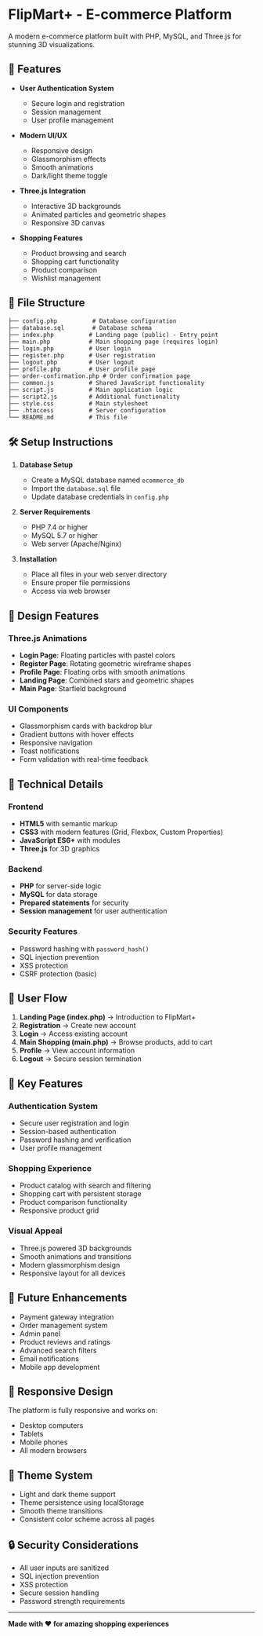 # FlipMart+ - E-commerce Platform

A modern e-commerce platform built with PHP, MySQL, and Three.js for stunning 3D visualizations.

## 🚀 Features

- **User Authentication System**
  - Secure login and registration
  - Session management
  - User profile management

- **Modern UI/UX**
  - Responsive design
  - Glassmorphism effects
  - Smooth animations
  - Dark/light theme toggle

- **Three.js Integration**
  - Interactive 3D backgrounds
  - Animated particles and geometric shapes
  - Responsive 3D canvas

- **Shopping Features**
  - Product browsing and search
  - Shopping cart functionality
  - Product comparison
  - Wishlist management

## 📁 File Structure

```
├── config.php          # Database configuration
├── database.sql        # Database schema
├── index.php          # Landing page (public) - Entry point
├── main.php           # Main shopping page (requires login)
├── login.php          # User login
├── register.php       # User registration
├── logout.php         # User logout
├── profile.php        # User profile page
├── order-confirmation.php # Order confirmation page
├── common.js          # Shared JavaScript functionality
├── script.js          # Main application logic
├── script2.js         # Additional functionality
├── style.css          # Main stylesheet
├── .htaccess          # Server configuration
└── README.md          # This file
```

## 🛠️ Setup Instructions

1. **Database Setup**
   - Create a MySQL database named `ecommerce_db`
   - Import the `database.sql` file
   - Update database credentials in `config.php`

2. **Server Requirements**
   - PHP 7.4 or higher
   - MySQL 5.7 or higher
   - Web server (Apache/Nginx)

3. **Installation**
   - Place all files in your web server directory
   - Ensure proper file permissions
   - Access via web browser

## 🎨 Design Features

### Three.js Animations
- **Login Page**: Floating particles with pastel colors
- **Register Page**: Rotating geometric wireframe shapes
- **Profile Page**: Floating orbs with smooth animations
- **Landing Page**: Combined stars and geometric shapes
- **Main Page**: Starfield background

### UI Components
- Glassmorphism cards with backdrop blur
- Gradient buttons with hover effects
- Responsive navigation
- Toast notifications
- Form validation with real-time feedback

## 🔧 Technical Details

### Frontend
- **HTML5** with semantic markup
- **CSS3** with modern features (Grid, Flexbox, Custom Properties)
- **JavaScript ES6+** with modules
- **Three.js** for 3D graphics

### Backend
- **PHP** for server-side logic
- **MySQL** for data storage
- **Prepared statements** for security
- **Session management** for user authentication

### Security Features
- Password hashing with `password_hash()`
- SQL injection prevention
- XSS protection
- CSRF protection (basic)

## 🎯 User Flow

1. **Landing Page (index.php)** → Introduction to FlipMart+
2. **Registration** → Create new account
3. **Login** → Access existing account
4. **Main Shopping (main.php)** → Browse products, add to cart
5. **Profile** → View account information
6. **Logout** → Secure session termination

## 🌟 Key Features

### Authentication System
- Secure user registration and login
- Session-based authentication
- Password hashing and verification
- User profile management

### Shopping Experience
- Product catalog with search and filtering
- Shopping cart with persistent storage
- Product comparison functionality
- Responsive product grid

### Visual Appeal
- Three.js powered 3D backgrounds
- Smooth animations and transitions
- Modern glassmorphism design
- Responsive layout for all devices

## 🔮 Future Enhancements

- Payment gateway integration
- Order management system
- Admin panel
- Product reviews and ratings
- Advanced search filters
- Email notifications
- Mobile app development

## 📱 Responsive Design

The platform is fully responsive and works on:
- Desktop computers
- Tablets
- Mobile phones
- All modern browsers

## 🎨 Theme System

- Light and dark theme support
- Theme persistence using localStorage
- Smooth theme transitions
- Consistent color scheme across all pages

## 🔒 Security Considerations

- All user inputs are sanitized
- SQL injection prevention
- XSS protection
- Secure session handling
- Password strength requirements

---

**Made with ❤️ for amazing shopping experiences**
